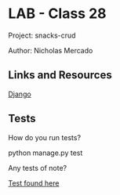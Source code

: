 # LAB - Class 28

Project: snacks-crud

Author: Nicholas Mercado

## Links and Resources

[Django](https://www.djangoproject.com/)

## Tests

How do you run tests?

python manage.py test

Any tests of note?

[Test found here](snacks/tests.py)
